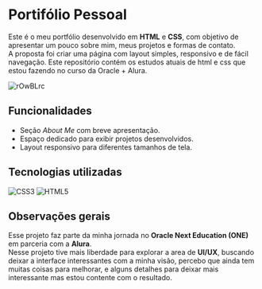 # Portifólio Pessoal

Este é o meu portfólio desenvolvido em **HTML** e **CSS**, com objetivo de apresentar um pouco sobre mim, meus projetos e formas de contato.  
A proposta foi criar uma página com layout simples, responsivo e de fácil navegação.
Este repositório contém os estudos atuais de html e css que estou fazendo no curso da Oracle + Alura. 

![rOwBLrc](https://github.com/user-attachments/assets/4ac1b683-ddef-41dc-9442-62a49ac52eb0)

## Funcionalidades
- Seção *About Me* com breve apresentação.  
- Espaço dedicado para exibir projetos desenvolvidos.  
- Layout responsivo para diferentes tamanhos de tela.  

## Tecnologias utilizadas
![CSS3](https://img.shields.io/badge/CSS3-1572B6?style=for-the-badge&logo=css3&logoColor=white) ![HTML5](https://img.shields.io/badge/HTML5-E34F26?style=for-the-badge&logo=html5&logoColor=white)

## Observações gerais  
Esse projeto faz parte da minha jornada no **Oracle Next Education (ONE)** em parceria com a **Alura**.  
Nesse projeto tive mais liberdade para explorar a area de **UI/UX**, buscando deixar a interface interessantes com a minha visão, percebo que ainda tem muitas coisas para melhorar, e alguns detalhes para deixar mais interessante mas estou contente com o resultado.
